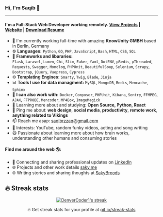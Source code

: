 ### Hi, I'm Saqib 👋
---

#### I'm a Full-Stack Web Developer working remotely. [View Projects](https://saky.me/#projects) |  [Website](https://saky.me/) | [Download Resume](https://drive.google.com/file/d/1EEM-fZW0IhOLclWxI-QBZh27FbiTqAw9/view?usp=sharing)

- 🏢 I'm currently working full-time with amazing **KnowUnity GMBH** based in Berlin, Germany
- ⚙️ **Languages:** `Python`, `GO`, `PHP`, `JavaScript`, `Bash`, `HTML`, `CSS`, `SQL`
- 📘 **Frameworks and libararies:**   
`Flask`, `Laravel`, `Lumen`, `Chi`, `Slim`, `Faker`, `Yaml`, `DotENV`, `pRedis`, `pThreaded`, `Requests`, `Swagger`, `Monolog`, `PHPUnit`, `BeautifulSoup`, `Selenium`, `Scrapy`, `Bootstrap`, `jQuery`, `Vuepress`, `Cypress`
- ⚙️ **Templating Engines:** `Smarty`, `Twig`, `Blade`, `Jinja`
- 📊 **Tools I use for data managment:** `MySQL`, `MongoDB`, `Redis`, `Memcache`, `Sphinx`
- 🔧 **I can also work with:** `Docker`, `Composer`, `PHPUnit`, `Kibana`, `Sentry`, `FFMPEG`, `AJAX`, `FFPROBE`, `Mencoder`, `MP4Box`, `ImageMagick` 
- 🌱 Learning more about and studying: **Open Source, Python, React**
- 💬 Ping me about: **web design**, **social media**, **productivity**, **remote work**, **anything related to Vikings**
- 📫 Reach me asap: saqibrzzaq@gmail.com
- 💜 Interests: YouTube, random funky videos, acting and song writing
- 😄 Passionate about learning more about how brain works, understanding other humans and consuming stories

#### Find me around the web 🌎:
- 💼 Connecting and sharing professional updates on <a href="https://www.linkedin.com/in/sakydev/">LinkedIn</a>
- 🌐 Projects and other work details <a href="https://saky.me/">saky.me</a>
- 🌐 Writing stories and sharing thoughts at <a href="https://www.sakybroods.com/">SakyBroods</a>

## 🔥 Streak stats

<!-- GitHub Readme Streak Stats - https://github.com/DenverCoder1/github-readme-streak-stats -->
<p align="center">
  <a href="https://github.com/DenverCoder1/github-readme-streak-stats">
    <img title="🔥 Get streak stats for your profile at git.io/streak-stats" alt="DenverCoder1's streak" src="https://github-readme-streak-stats.herokuapp.com/?user=sakydev&theme=monokai-metallian&hide_border=true"/>
  </a>
  <p align="center">🔥 Get streak stats for your profile at <a href="https://git.io/streak-stats">git.io/streak-stats</a></p>
</p>

<!-- Some badges are from https://github.com/Ileriayo/markdown-badges -->
